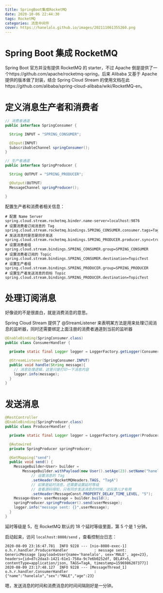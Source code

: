 ```yaml
---
title: SpringBoot集成RocketMQ
date: 2020-10-06 22:44:30
tags: RocketMQ
categories: 消息中间件
cover: https://hanelalo.github.io/images/202111061355260.png
---
```


# Spring Boot 集成 RocketMQ

Spring Boot 官方并没有提供 RocketMQ 的 starter，不过 Apache 倒是提供了一个https://github.com/apache/rocketmq-spring，后来 Alibaba 又基于 Apache 提供的版本做了封装，结合 Spring Cloud Stream 的使用文档在此https://github.com/alibaba/spring-cloud-alibaba/wiki/RocketMQ-en。

# 定义消息生产者和消费者

```Java
// 消费者通道
public interface SpringConsumer {

  String INPUT = "SPRING_CONSUMER";

  @Input(INPUT)
  SubscribableChannel springConsumer();
}

// 生产者通道
public interface SpringProducer {

  String OUTPUT = "SPRING_PRODUCER";

  @Output(OUTPUT)
  MessageChannel springProducer();

}
```

配置生产者和消费者相关信息：

```properties
# 配置 Name Server
spring.cloud.stream.rocketmq.binder.name-server=localhost:9876
# 设置消费者订阅消息的 Tag
spring.cloud.stream.rocketmq.bindings.SPRING_CONSUMER.consumer.tags=TagA
# 发送消息时是否是同步发送
spring.cloud.stream.rocketmq.bindings.SPRING_PRODUCER.producer.sync=true
# 设置消费者组
spring.cloud.stream.bindings.SPRING_CONSUMER.group=SPRING_CONSUMER
# 设置消费者订阅的 Topic
spring.cloud.stream.bindings.SPRING_CONSUMER.destination=TopicTest
# 设置生产者组
spring.cloud.stream.bindings.SPRING_PRODUCER.group=SPRING_PRODUCER
# 设置生产者发送消息的目标 Topic
spring.cloud.stream.bindings.SPRING_PRODUCER.destination=TopicTest
```

# 处理订阅消息

好像说的不是很直白，就是消费消息的意思。

Spring Cloud Stream 提供了 @StreamListener 来表明某方法是用来处理订阅消息的监听器，同时还需要绑定上面注册的消费者通道到当前的监听器

```Java
@EnableBinding(SpringConsumer.class)
public class ConsumerHandler {

  private static final Logger logger = LoggerFactory.getLogger(ConsumerHandler.class);

  @StreamListener(SpringConsumer.INPUT)
  public void handle(String message){
    // 消息处理逻辑，这里只是打印一下消息内容
    logger.info(message);
  }
}
```

# 发送消息

```Java
@RestController
@EnableBinding(SpringProducer.class)
public class ProducerHandler {

  private static final Logger logger = LoggerFactory.getLogger(ProducerHandler.class);

  @Autowired
  private SpringProducer springProducer;

  @GetMapping("send")
  public void send() {
    MessageBuilder<User> builder =
        MessageBuilder.withPayload(new User().setAge(23).setName("hanelalo").setSex("MALE"))
            // 设置消息的 Tag
            .setHeader(RocketMQHeaders.TAGS, "TagA")
            // 如果是延时消息，还需要设置延时等级
            // 查看源码得知，只有同步发送消息的时候，这玩意儿才有用
            .setHeader(MessageConst.PROPERTY_DELAY_TIME_LEVEL, "5");
    Message<User> userMessage = builder.build();
    springProducer.springProducer().send(userMessage);
    logger.info("message sent: {}",userMessage);
  }
}
```

延时等级是 5，在 RocketMQ 默认的 18 个延时等级里面，第 5 个是 1 分钟。

启动起来，访问 `localhost:8080/send` ，查看控制台日志：

```
2020-08-09 23:16:47.781  INFO 9228 --- [nio-8080-exec-1] o.h.r.handler.ProducerHandler            : message sent: GenericMessage [payload=User{name='hanelalo', sex='MALE', age=23}, headers={id=d7c2daa3-1421-61e1-758a-9c7e6b0252df, DELAY=5, contentType=application/json, TAGS=TagA, timestamp=1596986207377}]
2020-08-09 23:17:48.127  INFO 9228 --- [MessageThread_1] o.h.r.handler.ConsumerHandler            : {"name":"hanelalo","sex":"MALE","age":23}
```

嗯，发送消息的时间和消费消息的时间间隔刚好是一分钟。